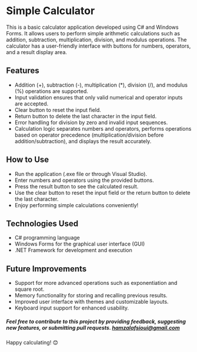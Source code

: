 # Simple Calculator
This is a basic calculator application developed using C# and Windows Forms. It allows users to perform simple arithmetic calculations such as addition, subtraction, multiplication, division, and modulus operations. The calculator has a user-friendly interface with buttons for numbers, operators, and a result display area.

## Features
* Addition (+), subtraction (-), multiplication (*), division (/), and modulus (%) operations are supported.
* Input validation ensures that only valid numerical and operator inputs are accepted.
* Clear button to reset the input field.
* Return button to delete the last character in the input field.
* Error handling for division by zero and invalid input sequences.
* Calculation logic separates numbers and operators, performs operations based on operator precedence (multiplication/division before addition/subtraction), and displays the result accurately.
## How to Use
* Run the application (.exe file or through Visual Studio).
* Enter numbers and operators using the provided buttons.
* Press the result button to see the calculated result.
* Use the clear button to reset the input field or the return button to delete the last character.
* Enjoy performing simple calculations conveniently!
## Technologies Used
* C# programming language
* Windows Forms for the graphical user interface (GUI)
* .NET Framework for development and execution
## Future Improvements
* Support for more advanced operations such as exponentiation and square root.
* Memory functionality for storing and recalling previous results.
* Improved user interface with themes and customizable layouts.
* Keyboard input support for enhanced usability.
  
##### Feel free to contribute to this project by providing feedback, suggesting new features, or submitting pull requests.  hamzalafsioui@gmail.com 
Happy calculating! 😊
